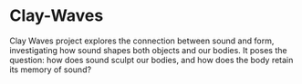 # Clay-Waves
Clay Waves  project explores the connection between sound and form, investigating how sound shapes both objects and our bodies. It poses the question: how does sound sculpt our bodies, and how does the body retain its memory of sound?
